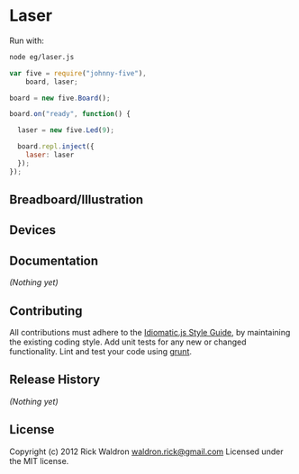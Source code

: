 # Laser

Run with:
```bash
node eg/laser.js
```


```javascript
var five = require("johnny-five"),
    board, laser;

board = new five.Board();

board.on("ready", function() {

  laser = new five.Led(9);

  board.repl.inject({
    laser: laser
  });
});

```

## Breadboard/Illustration





## Devices




## Documentation

_(Nothing yet)_









## Contributing
All contributions must adhere to the [Idiomatic.js Style Guide](https://github.com/rwldrn/idiomatic.js),
by maintaining the existing coding style. Add unit tests for any new or changed functionality. Lint and test your code using [grunt](https://github.com/cowboy/grunt).

## Release History
_(Nothing yet)_

## License
Copyright (c) 2012 Rick Waldron <waldron.rick@gmail.com>
Licensed under the MIT license.
